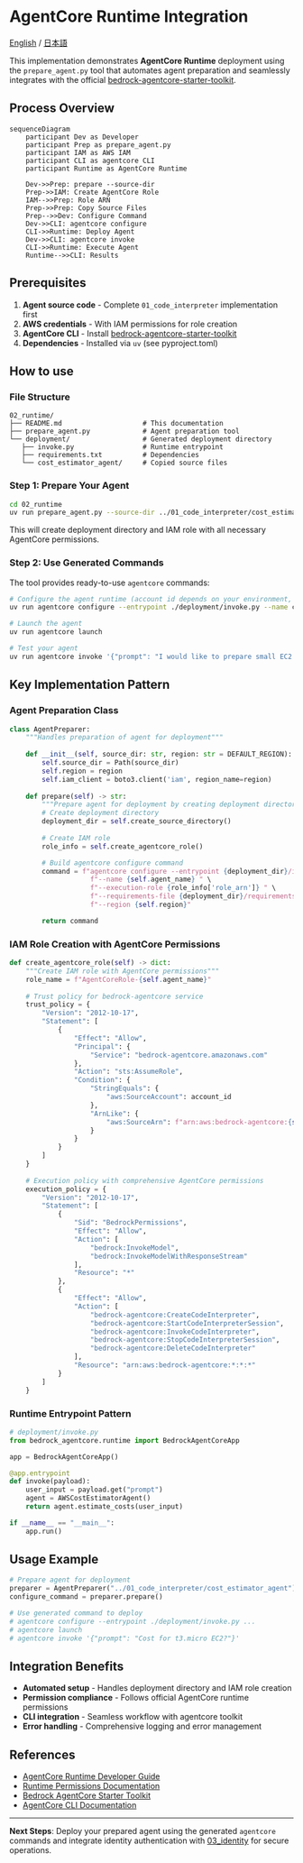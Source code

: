 # AgentCore Runtime Integration

[English](README.md) / [日本語](README_ja.md)

This implementation demonstrates **AgentCore Runtime** deployment using the `prepare_agent.py` tool that automates agent preparation and seamlessly integrates with the official [bedrock-agentcore-starter-toolkit](https://github.com/aws/bedrock-agentcore-starter-toolkit).

## Process Overview

```mermaid
sequenceDiagram
    participant Dev as Developer
    participant Prep as prepare_agent.py
    participant IAM as AWS IAM
    participant CLI as agentcore CLI
    participant Runtime as AgentCore Runtime

    Dev->>Prep: prepare --source-dir
    Prep->>IAM: Create AgentCore Role
    IAM-->>Prep: Role ARN
    Prep->>Prep: Copy Source Files
    Prep-->>Dev: Configure Command
    Dev->>CLI: agentcore configure
    CLI->>Runtime: Deploy Agent
    Dev->>CLI: agentcore invoke
    CLI->>Runtime: Execute Agent
    Runtime-->>CLI: Results
```

## Prerequisites

1. **Agent source code** - Complete `01_code_interpreter` implementation first
2. **AWS credentials** - With IAM permissions for role creation
3. **AgentCore CLI** - Install [bedrock-agentcore-starter-toolkit](https://github.com/aws/bedrock-agentcore-starter-toolkit)
4. **Dependencies** - Installed via `uv` (see pyproject.toml)

## How to use

### File Structure

```
02_runtime/
├── README.md                    # This documentation
├── prepare_agent.py             # Agent preparation tool
└── deployment/                  # Generated deployment directory
   ├── invoke.py                 # Runtime entrypoint
   ├── requirements.txt          # Dependencies
   └── cost_estimator_agent/     # Copied source files
```

### Step 1: Prepare Your Agent

```bash
cd 02_runtime
uv run prepare_agent.py --source-dir ../01_code_interpreter/cost_estimator_agent
```

This will create deployment directory and IAM role with all necessary AgentCore permissions.

### Step 2: Use Generated Commands

The tool provides ready-to-use `agentcore` commands:

```bash
# Configure the agent runtime (account id depends on your environment, please confirm outputs of prepare_agent.py)
uv run agentcore configure --entrypoint ./deployment/invoke.py --name cost_estimator_agent --execution-role arn:aws:iam::123456789012:role/AgentCoreRole-cost_estimator_agent --requirements-file ./deployment/requirements.txt --disable-otel --region us-east-1

# Launch the agent
uv run agentcore launch

# Test your agent
uv run agentcore invoke '{"prompt": "I would like to prepare small EC2 for ssh. How much does it cost?"}'
```

## Key Implementation Pattern

### Agent Preparation Class

```python
class AgentPreparer:
    """Handles preparation of agent for deployment"""
    
    def __init__(self, source_dir: str, region: str = DEFAULT_REGION):
        self.source_dir = Path(source_dir)
        self.region = region
        self.iam_client = boto3.client('iam', region_name=region)
    
    def prepare(self) -> str:
        """Prepare agent for deployment by creating deployment directory and IAM role"""
        # Create deployment directory
        deployment_dir = self.create_source_directory()
        
        # Create IAM role
        role_info = self.create_agentcore_role()

        # Build agentcore configure command
        command = f"agentcore configure --entrypoint {deployment_dir}/invoke.py " \
                    f"--name {self.agent_name} " \
                    f"--execution-role {role_info['role_arn']} " \
                    f"--requirements-file {deployment_dir}/requirements.txt " \
                    f"--region {self.region}"

        return command
```

### IAM Role Creation with AgentCore Permissions

```python
def create_agentcore_role(self) -> dict:
    """Create IAM role with AgentCore permissions"""
    role_name = f"AgentCoreRole-{self.agent_name}"
    
    # Trust policy for bedrock-agentcore service
    trust_policy = {
        "Version": "2012-10-17",
        "Statement": [
            {
                "Effect": "Allow",
                "Principal": {
                    "Service": "bedrock-agentcore.amazonaws.com"
                },
                "Action": "sts:AssumeRole",
                "Condition": {
                    "StringEquals": {
                        "aws:SourceAccount": account_id
                    },
                    "ArnLike": {
                        "aws:SourceArn": f"arn:aws:bedrock-agentcore:{self.region}:{account_id}:*"
                    }
                }
            }
        ]
    }
    
    # Execution policy with comprehensive AgentCore permissions
    execution_policy = {
        "Version": "2012-10-17",
        "Statement": [
            {
                "Sid": "BedrockPermissions",
                "Effect": "Allow",
                "Action": [
                    "bedrock:InvokeModel",
                    "bedrock:InvokeModelWithResponseStream"
                ],
                "Resource": "*"
            },
            {
                "Effect": "Allow",
                "Action": [
                    "bedrock-agentcore:CreateCodeInterpreter",
                    "bedrock-agentcore:StartCodeInterpreterSession",
                    "bedrock-agentcore:InvokeCodeInterpreter",
                    "bedrock-agentcore:StopCodeInterpreterSession",
                    "bedrock-agentcore:DeleteCodeInterpreter"
                ],
                "Resource": "arn:aws:bedrock-agentcore:*:*:*"
            }
        ]
    }
```

### Runtime Entrypoint Pattern

```python
# deployment/invoke.py
from bedrock_agentcore.runtime import BedrockAgentCoreApp

app = BedrockAgentCoreApp()

@app.entrypoint
def invoke(payload):
    user_input = payload.get("prompt")
    agent = AWSCostEstimatorAgent()
    return agent.estimate_costs(user_input)

if __name__ == "__main__":
    app.run()
```

## Usage Example

```python
# Prepare agent for deployment
preparer = AgentPreparer("../01_code_interpreter/cost_estimator_agent")
configure_command = preparer.prepare()

# Use generated command to deploy
# agentcore configure --entrypoint ./deployment/invoke.py ...
# agentcore launch
# agentcore invoke '{"prompt": "Cost for t3.micro EC2?"}'
```

## Integration Benefits

- **Automated setup** - Handles deployment directory and IAM role creation
- **Permission compliance** - Follows official AgentCore runtime permissions
- **CLI integration** - Seamless workflow with agentcore toolkit
- **Error handling** - Comprehensive logging and error management

## References

- [AgentCore Runtime Developer Guide](https://docs.aws.amazon.com/bedrock-agentcore/latest/devguide/runtime.html)
- [Runtime Permissions Documentation](https://docs.aws.amazon.com/bedrock-agentcore/latest/devguide/runtime-permissions.html)
- [Bedrock AgentCore Starter Toolkit](https://github.com/aws/bedrock-agentcore-starter-toolkit)
- [AgentCore CLI Documentation](https://github.com/aws/bedrock-agentcore-starter-toolkit)

---

**Next Steps**: Deploy your prepared agent using the generated `agentcore` commands and integrate identity authentication with [03_identity](../03_identity/README.md) for secure operations.
